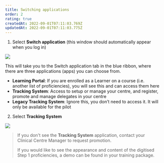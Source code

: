 ```yaml
---
title: Switching applications
order: 2
rating: true
createdAt: 2022-09-01T07:11:03.769Z
updatedAt: 2022-09-01T07:11:03.775Z
---
```

1. Select **Switch application** (this window should automatically appear when you log in)



![](/img/ad-1-11-Switching.jpg)

This will take you to the Switch application tab in the blue ribbon, where there are three applications (apps) you can choose from.

* **Learning Portal**: If you are enrolled as a Learner on a course (i.e. another list of proficiencies), you will see this and can access them here
* **Tracking System**: Access to setup or manage your centre, and register, promote and manage delegates in your centre
* **Legacy Tracking System**: Ignore this, you don’t need to access it. It will only be available for the pilot

2. Select **Tracking System**

![](/img/ad-1-12-Logging-in.jpg)

> If you don't see the **Tracking System** application, contact your Clinical Centre Manager to request promotion.
>
> If you would like to see the appearance and content of the digitised Step 1 proficiencies, a demo can be found in your training package.